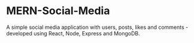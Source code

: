 # MERN-Social-Media
A simple social media application with users, posts, likes and comments - developed using React, Node, Express and MongoDB. 
